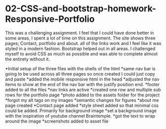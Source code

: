 # 02-CSS-and-bootstrap-homework-Responsive-Portfolio
This was a challenging assignment. I feel that I could have done better in some areas, I spent a lot of time on this assignment. The site shows three pages; Contact, portfolio and about. all of the links work and I feel like it was styled in a modern fashion. Bootstrap helped out in all areas. I challenged myself to avoid CSS as much as possible and was able to complete almost the entirety without it. 


*Initial setup of the three files with the shells of the html
*same nav bar is going to be used across all three pages so once created I could just copy and paste
*added the mobile responsive html in the head
*adjusted the nav items to show at the end of the nav bar with the justify position end.
*footer added to all the files
*nav links are active
*created one row and multiple sub rows for the portfolio page
*photo added to the assets folder for the project
*forgot my alt tags on my images
*semantic changes for figures
*about me page created
*Contact page added
*style sheet added so that minimal css could be added. Primarily for background image
*set a background image with the inspiration of youtube channel Braintemple.
*got the text to wrap around the image
*screenshots added to asset file


